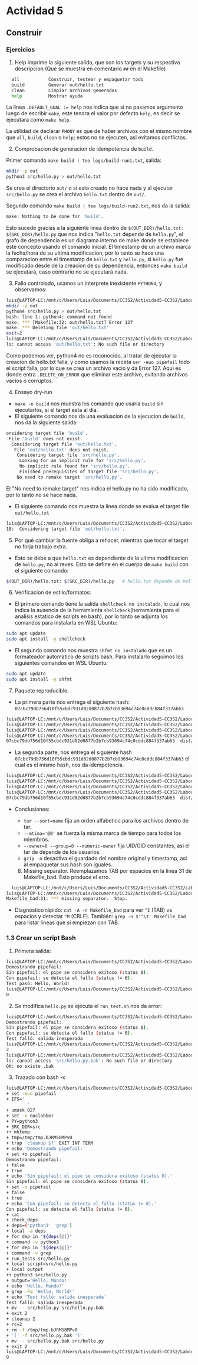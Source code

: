 # Actividad 5

## Construir
### Ejercicios
1. Help imprime la siguiente salida, que son los targets y su respectiva descripcion (Que se muestra en comentario `##` en el Makefile)
```bash
  all           Construir, testear y empaquetar todo
  build         Generar out/hello.txt
  clean         Limpiar archivos generados
  help          Mostrar ayuda
```
La linea `.DEFAULT_GOAL := help` nos indica que si no pasamos argumento luego de escribir `make`, este tendra el valor por defecto `help`, es decir se ejecutara como `make help`.

La utilidad de declarar `PHONY` es que de haber archivos con el mismo nombre que `all`, `build`, `clean` o `help`; estos no se ejecuten, asi evitamos conflictos.

2. Comprobacion de generacion de idempotencia de `build`.

Primer comando `make build | tee logs/build-run1.txt`, salida:
```bash
mkdir -p out
python3 src/hello.py > out/hello.txt
```
Se crea el directorio `out/` o si esta creado no hace nada y al ejecutar `src/hello.py` se crea el archivo `hello.txt` dentro de `out/`. 

Segundo comando `make build | tee logs/build-run2.txt`, nos da la salida:
```bash
make: Nothing to be done for 'build'.
```
Esto sucede gracias a la siguiente linea dentro de `$(OUT_DIR)/hello.txt: $(SRC_DIR)/hello.py` que nos indica "`hello.txt` depende de `hello.py`", el grafo de dependencia es un diagrama interno de make donde se establece este concepto usando el comando inicial. El timestamp de un archivo marca la fecha/hora de su ultima modificacion, por lo tanto se hace una comparacion entre el timestamp de `hello.txt` y `hello.py`, si `hello.py` fue modificado desde de la creacion de su dependencia, entonces `make build` se ejecutará, caso contrario no se ejecutará nada.

3. Fallo controlado, usamos un interprete inexistente `PYTHON4`, y observamos:
```bash
luis@LAPTOP-LC:/mnt/c/Users/Luis/Documents/CC3S2/Actividad5-CC3S2/Laboratorio2$ PYTHON=python4 make build ; echo "exit=$?" | tee logs/fallo-python4.txt || echo "falló (esperado)"
mkdir -p out
python4 src/hello.py > out/hello.txt
bash: line 1: python4: command not found
make: *** [Makefile:32: out/hello.txt] Error 127
make: *** Deleting file 'out/hello.txt'
exit=2
luis@LAPTOP-LC:/mnt/c/Users/Luis/Documents/CC3S2/Actividad5-CC3S2/Laboratorio2$ ls -l out/hello.txt | tee -a logs/fallo-python4.txt || echo "no existe (correcto)"
ls: cannot access 'out/hello.txt': No such file or directory
```
Como podemos ver, python4 no es reconocido, al tratar de ejecutar la creacion de hello.txt falla, y como usamos la receta `ser -euo pipefail` todo el script falla, por lo que se crea un archivo vacio y da Error 127. Aqui es donde entra `.DELETE_ON_ERROR` que eliminar este archivo, evitando archivos vacios o corruptos. 

4. Ensayo dry-run
- `make -n build` nos muestra los comando que usaria `build` sin ejecutarlos, si el target esta al dia.
- El siguiente comando nos da una evaluacion de la ejecucion de `build`, nos da la siguiente salida:
```bash
onsidering target file 'build'.
 File 'build' does not exist.
  Considering target file 'out/hello.txt'.
   File 'out/hello.txt' does not exist.
    Considering target file 'src/hello.py'.
     Looking for an implicit rule for 'src/hello.py'.
     No implicit rule found for 'src/hello.py'.
     Finished prerequisites of target file 'src/hello.py'.
    No need to remake target 'src/hello.py'.
```
El "No need to remake target" nos indica el hello.py no ha sido modificado, por lo tanto no se hace nada.

- El siguiente comando nos muestra la linea donde se evalua el target file `out/hello.txt`
```bash
luis@LAPTOP-LC:/mnt/c/Users/Luis/Documents/CC3S2/Actividad5-CC3S2/Laboratorio2$ grep -n "Considering target file 'out/hello.txt'" logs/make-d.txt
18:  Considering target file 'out/hello.txt'.
```

5. Por qué cambiar la fuente obliga a rehacer, mientras que tocar el target no forja trabajo extra.
- Esto se debe a que `hello.txt` es dependiente de la ultima modificacion de `hello.py`, no al reves. Esto se define en el cuerpo de `make build` con el siguiente comando:
```bash
$(OUT_DIR)/hello.txt: $(SRC_DIR)/hello.py   # hello.txt depende de hello.py
```

6. Verificacion de estilo/formatos:
  - El primero comando tiene la salida `shellcheck no instalado`, lo cual nos indica la ausencia de la herramienta `shellcheck`(herramienta para el analisis estatico de scripts en bash), por lo tanto se adjunta los comandos para instalarla en WSL Ubuntu:
  ```bash
  sudo apt update
  sudo apt install -y shellcheck
  ```
  - El segundo comando nos muestra `shfmt no instalado` que es un formateador automatico de scripts bash. Para instalarlo seguimos los siguientes comandos en WSL Ubuntu:
  ```bash
  sudo apt update
  sudo apt install -y shfmt
  ```

  7. Paquete reproducible.
  - La primera parte nos entrega el siguiente hash: `07cbc79db756d10f55cbdc931d82d0877b2b7cb93694c74c0cddc884f337ab63`
  ```bash
  luis@LAPTOP-LC:/mnt/c/Users/Luis/Documents/CC3S2/Actividad5-CC3S2/Laboratorio2$ mkdir -p dist
luis@LAPTOP-LC:/mnt/c/Users/Luis/Documents/CC3S2/Actividad5-CC3S2/Laboratorio2$ tar --sort=name --mtime='@0' --owner=0 --group=0 --numeric-owner -cf dist/app.tar src/hello.py
luis@LAPTOP-LC:/mnt/c/Users/Luis/Documents/CC3S2/Actividad5-CC3S2/Laboratorio2$ gzip -n -9 -c dist/app.tar > dist/app.tar.gz
luis@LAPTOP-LC:/mnt/c/Users/Luis/Documents/CC3S2/Actividad5-CC3S2/Laboratorio2$ sha256sum dist/app.tar.gz | tee logs/sha256-1.txt
07cbc79db756d10f55cbdc931d82d0877b2b7cb93694c74c0cddc884f337ab63  dist/app.tar.gz
  ```
  - La segunda parte, nos entrega el siguiente hash `07cbc79db756d10f55cbdc931d82d0877b2b7cb93694c74c0cddc884f337ab63` el cual es el mismo hash, nos da idempotencia.
  ```bash
luis@LAPTOP-LC:/mnt/c/Users/Luis/Documents/CC3S2/Actividad5-CC3S2/Laboratorio2$ rm -f dist/app.tar.gz
luis@LAPTOP-LC:/mnt/c/Users/Luis/Documents/CC3S2/Actividad5-CC3S2/Laboratorio2$ tar --sort=name --mtime='@0' --owner=0 --group=0 --numeric-owner -cf dist/app.tar src/hello.py
luis@LAPTOP-LC:/mnt/c/Users/Luis/Documents/CC3S2/Actividad5-CC3S2/Laboratorio2$ gzip -n -9 -c dist/app.tar > dist/app.tar.gz
luis@LAPTOP-LC:/mnt/c/Users/Luis/Documents/CC3S2/Actividad5-CC3S2/Laboratorio2$ sha256sum dist/app.tar.gz | tee logs/sha256-2.txt
07cbc79db756d10f55cbdc931d82d0877b2b7cb93694c74c0cddc884f337ab63  dist/app.tar.gz
  ```

- Conclusiones:
  - `tar --sort=name` fija un orden alfabetico para los archivos dentro de tar.
  - `--mtima='@0'` se fuerza la misma marca de tiempo para todos los miembros.
  - `--owner=0 --group=0 --numeric-owner` fija UID/GID constantes, asi el tar de depende de los usuarios.
  - `gzip -n` desactiva el guardado del nombre original y timestamp, asi al empaquetar sus hash son iguales.

  8. Missing separator. Reemplazamos TAB por espacios en la linea 31 de Makefile_bad. Esto produce el erro.

```bash
  luis@LAPTOP-LC:/mnt/c/Users/Luis/Documents/CC3S2/Actividad5-CC3S2/Laboratorio2$ cp Makefile Makefile_bad
luis@LAPTOP-LC:/mnt/c/Users/Luis/Documents/CC3S2/Actividad5-CC3S2/Laboratorio2$ make -f Makefile_bad build |& tee evidencia/missing-separator.txt || echo "error reproducido (correcto)"
Makefile_bad:31: *** missing separator.  Stop.
```
- Diagnóstico rápido: `cat -A -n Makefile_bad` para ver `^I` (TAB) vs espacios y detectar `^M` (CRLF). También: `grep -n $'^\t' Makefile_bad` para listar líneas que sí empiezan con TAB.

### 1.3 Crear un script Bash
1. Primera salida:
```bash
luis@LAPTOP-LC:/mnt/c/Users/Luis/Documents/CC3S2/Actividad5-CC3S2/Laboratorio2$ ./scripts/run_tests.sh
Demostrando pipefail:
Sin pipefail: el pipe se considera exitoso (status 0).
Con pipefail: se detecta el fallo (status != 0).
Test pasó: Hello, World!
luis@LAPTOP-LC:/mnt/c/Users/Luis/Documents/CC3S2/Actividad5-CC3S2/Laboratorio2$ echo $?
0
```
2. Se modifica `hello.py` se ejecuta el `run_test.sh` nos da error:
```bash
luis@LAPTOP-LC:/mnt/c/Users/Luis/Documents/CC3S2/Actividad5-CC3S2/Laboratorio2$ ./scripts/run_tests.sh
Demostrando pipefail:
Sin pipefail: el pipe se considera exitoso (status 0).
Con pipefail: se detecta el fallo (status != 0).
Test falló: salida inesperada
luis@LAPTOP-LC:/mnt/c/Users/Luis/Documents/CC3S2/Actividad5-CC3S2/Laboratorio2$ echo $?
2
luis@LAPTOP-LC:/mnt/c/Users/Luis/Documents/CC3S2/Actividad5-CC3S2/Laboratorio2$ ls -l src/hello.py.bak || echo "OK: no existe .bak"
ls: cannot access 'src/hello.py.bak': No such file or directory
OK: no existe .bak
```
3. Trazado con bash -x
```bash
luis@LAPTOP-LC:/mnt/c/Users/Luis/Documents/CC3S2/Actividad5-CC3S2/Laboratorio2$ bash -x scripts/run_tests.sh | tee logs/trace-run_tests.txt
+ set -euo pipefail
+ IFS='
        '
+ umask 027
+ set -o noclobber
+ PY=python3
+ SRC_DIR=src
++ mktemp
+ tmp=/tmp/tmp.bJRM58MPv0
+ trap 'cleanup $?' EXIT INT TERM
+ echo 'Demostrando pipefail:'
+ set +o pipefail
Demostrando pipefail:
+ false
+ true
+ echo 'Sin pipefail: el pipe se considera exitoso (status 0).'
Sin pipefail: el pipe se considera exitoso (status 0).
+ set -o pipefail
+ false
+ true
+ echo 'Con pipefail: se detecta el fallo (status != 0).'
Con pipefail: se detecta el fallo (status != 0).
+ cat
+ check_deps
+ deps=('python3' 'grep')
+ local -a deps
+ for dep in "${deps[@]}"
+ command -v python3
+ for dep in "${deps[@]}"
+ command -v grep
+ run_tests src/hello.py
+ local script=src/hello.py
+ local output
++ python3 src/hello.py
+ output='Hello, Mundo!'
+ echo 'Hello, Mundo!'
+ grep -Fq 'Hello, World!'
+ echo 'Test falló: salida inesperada'
Test falló: salida inesperada
+ mv -- src/hello.py src/hello.py.bak
+ exit 2
+ cleanup 2
+ rc=2
+ rm -f /tmp/tmp.bJRM58MPv0
+ '[' -f src/hello.py.bak ']'
+ mv -- src/hello.py.bak src/hello.py
+ exit 2
luis@LAPTOP-LC:/mnt/c/Users/Luis/Documents/CC3S2/Actividad5-CC3S2/Laboratorio2$ echo $?
0
```